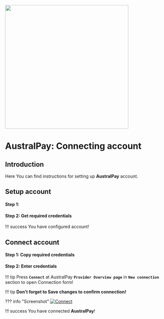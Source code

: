<img src="https://static.openfintech.io/payment_providers/australpay/logo.png?w=400" width="400px">

# AustralPay: Connecting account

## Introduction

Here You can find  instructions for setting up **AustralPay**  account.

## Setup account

#### Step 1: 



#### Step 2: Get required credentials


!!! success
    You have configured account!




## Connect account

#### Step 1: Copy required credentials


#### Step 2: Enter credentials

!!! tip
    Press **```Connect```** at AustralPay **```Provider Overview page```** in **```New connection```** section to open Connection form!


!!! tip
    **Don't forget to Save changes to confirm connection!**

??? info "Screenshot"
    [![Connect](images/australpay-step_connect.png)](images/australpay-step_connect.png)


!!! success
    You have connected **AustralPay**!